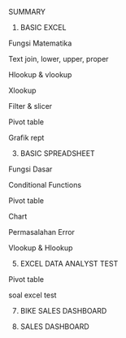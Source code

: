 SUMMARY

1. BASIC EXCEL

Fungsi Matematika

Text join, lower, upper, proper

Hlookup & vlookup

Xlookup

Filter & slicer

Pivot table

Grafik rept


3. BASIC SPREADSHEET

Fungsi Dasar

Conditional Functions

Pivot table

Chart

Permasalahan Error

Vlookup & Hlookup


5. EXCEL DATA ANALYST TEST

Pivot table

soal excel test


7. BIKE SALES DASHBOARD


9. SALES DASHBOARD
